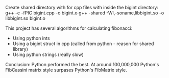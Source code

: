 Create shared directory with for cpp files with inside the bigint directory:
g++ -c -fPIC bigint.cpp -o bigint.o
g++ -shared -Wl,-soname,libbigint.so -o libbigint.so bigint.o


This project has several algorithms for calculating fibonacci:
* Using python ints
* Using a bigint struct in cpp (called from python - reason for shared library)
* Using python strings (really slow)


Conclusion:
Python performed the best. At around 100,000,000 Python's FibCassini matrix style surpases Python's FibMatrix style. 